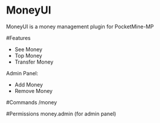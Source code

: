 # MoneyUI
MoneyUI is a money management plugin for PocketMine-MP

#Features
- See Money
- Top Money
- Transfer Money

Admin Panel:
- Add Money
- Remove Money

#Commands
/money

#Permissions
money.admin (for admin panel)
